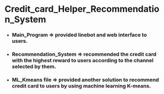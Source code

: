 # Credit_card_Helper_Recommendation_System

* ### Main_Program => provided linebot and web interface to users.
* ### Recommendation_System => recommended the credit card with the highest reward to users according to the channel selected by them.
* ### ML_Kmeans file => provided another solution to recommend credit card to users by using machine learning K-means.

